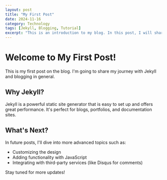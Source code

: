 ```yaml
---
layout: post
title: "My First Post"
date: 2024-11-16
category: Technology
tags: [Jekyll, Blogging, Tutorial]
excerpt: "This is an introduction to my blog. In this post, I will share how to set up a Jekyll blog."
---
```


# Welcome to My First Post!

This is my first post on the blog. I'm going to share my journey with Jekyll and blogging in general.

## Why Jekyll?

Jekyll is a powerful static site generator that is easy to set up and offers great performance. It's perfect for blogs, portfolios, and documentation sites.

## What's Next?

In future posts, I'll dive into more advanced topics such as:
- Customizing the design
- Adding functionality with JavaScript
- Integrating with third-party services (like Disqus for comments)

Stay tuned for more updates!
